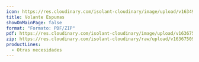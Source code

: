 ```yaml
---
icon: https://res.cloudinary.com/isolant-cloudinary/image/upload/v1634905858/website-2021/downloads/file.svg
title: Volante Espumas
showOnMainPage: false
format: "Formato: PDF/ZIP"
pdf: https://res.cloudinary.com/isolant-cloudinary/image/upload/v1636750911/website-2021/downloads/volante_espumas.ai
zip: https://res.cloudinary.com/isolant-cloudinary/raw/upload/v1636750911/website-2021/downloads/volante_espumas.zip
productLines:
  - Otras necesidades
---
```

